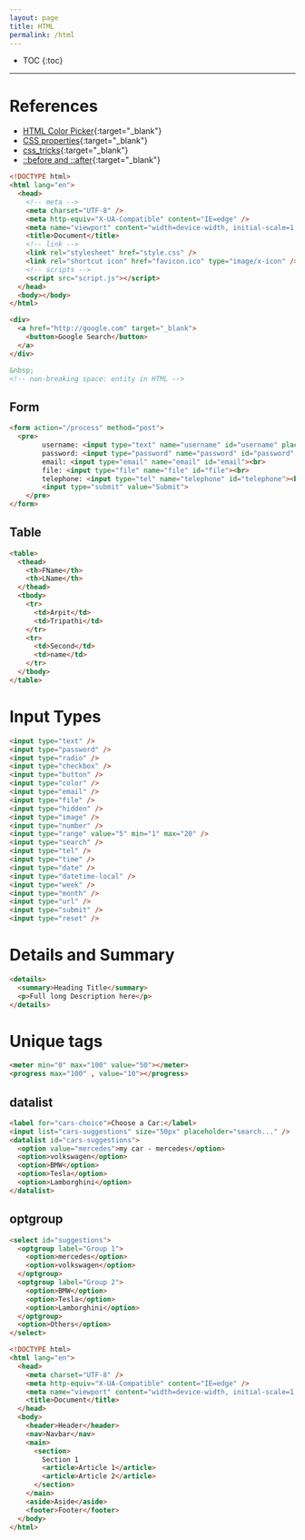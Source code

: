 ```yaml
---
layout: page
title: HTML
permalink: /html
---
```


- TOC
  {:toc}

---

# References

- [HTML Color Picker](https://www.w3schools.com/colors/colors_picker.asp){:target="\_blank"}
- [CSS properties](https://www.w3schools.com/cssref/default.asp){:target="\_blank"}
- [css_tricks](https://css-tricks.com/){:target="\_blank"}
- [::before and ::after](https://css-tricks.com/almanac/selectors/a/after-and-before/){:target="\_blank"}

```html
<!DOCTYPE html>
<html lang="en">
  <head>
    <!-- meta -->
    <meta charset="UTF-8" />
    <meta http-equiv="X-UA-Compatible" content="IE=edge" />
    <meta name="viewport" content="width=device-width, initial-scale=1.0" />
    <title>Document</title>
    <!-- link -->
    <link rel="stylesheet" href="style.css" />
    <link rel="shortcut icon" href="favicon.ico" type="image/x-icon" />
    <!-- scripts -->
    <script src="script.js"></script>
  </head>
  <body></body>
</html>
```

```html
<div>
  <a href="http://google.com" target="_blank">
    <button>Google Search</button>
  </a>
</div>
```

```html
&nbsp;
<!-- non-breaking space: entity in HTML -->
```

## Form

```html
<form action="/process" method="post">
  <pre>
        username: <input type="text" name="username" id="username" placeholder="name"><br>
        password: <input type="password" name="password" id="password" required><br>
        email: <input type="email" name="email" id="email"><br>
        file: <input type="file" name="file" id="file"><br>
        telephone: <input type="tel" name="telephone" id="telephone"><br>
        <input type="submit" value="Submit">
    </pre>
</form>
```

## Table

```html
<table>
  <thead>
    <th>FName</th>
    <th>LName</th>
  </thead>
  <tbody>
    <tr>
      <td>Arpit</td>
      <td>Tripathi</td>
    </tr>
    <tr>
      <td>Second</td>
      <td>name</td>
    </tr>
  </tbody>
</table>
```

# Input Types

```html
<input type="text" />
<input type="password" />
<input type="radio" />
<input type="checkbox" />
<input type="button" />
<input type="color" />
<input type="email" />
<input type="file" />
<input type="hidden" />
<input type="image" />
<input type="number" />
<input type="range" value="5" min="1" max="20" />
<input type="search" />
<input type="tel" />
<input type="time" />
<input type="date" />
<input type="datetime-local" />
<input type="week" />
<input type="month" />
<input type="url" />
<input type="submit" />
<input type="reset" />
```

# Details and Summary

```html
<details>
  <summary>Heading Title</summary>
  <p>Full long Description here</p>
</details>
```

# Unique tags

```html
<meter min="0" max="100" value="50"></meter>
<progress max="100" , value="10"></progress>
```

## datalist

```html
<label for="cars-choice">Choose a Car:</label>
<input list="cars-suggestions" size="50px" placeholder="search..." />
<datalist id="cars-suggestions">
  <option value="mercedes">my car - mercedes</option>
  <option>volkswagen</option>
  <option>BMW</option>
  <option>Tesla</option>
  <option>Lamborghini</option>
</datalist>
```

## optgroup

```html
<select id="suggestions">
  <optgroup label="Group 1">
    <option>mercedes</option>
    <option>volkswagen</option>
  </optgroup>
  <optgroup label="Group 2">
    <option>BMW</option>
    <option>Tesla</option>
    <option>Lamborghini</option>
  </optgroup>
  <option>Others</option>
</select>
```

```html
<!DOCTYPE html>
<html lang="en">
  <head>
    <meta charset="UTF-8" />
    <meta http-equiv="X-UA-Compatible" content="IE=edge" />
    <meta name="viewport" content="width=device-width, initial-scale=1.0" />
    <title>Document</title>
  </head>
  <body>
    <header>Header</header>
    <nav>Navbar</nav>
    <main>
      <section>
        Section 1
        <article>Article 1</article>
        <article>Article 2</article>
      </section>
    </main>
    <aside>Aside</aside>
    <footer>Footer</footer>
  </body>
</html>
```
